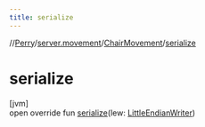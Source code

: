 ```yaml
---
title: serialize
---
```

//[Perry](../../../index.html)/[server.movement](../index.html)/[ChairMovement](index.html)/[serialize](serialize.html)



# serialize



[jvm]\
open override fun [serialize](serialize.html)(lew: [LittleEndianWriter](../../tools.data.output/-little-endian-writer/index.html))




